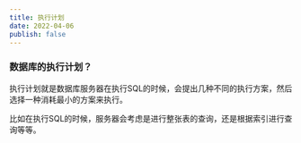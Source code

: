 ```yaml
---
title: 执行计划
date: 2022-04-06
publish: false
---
```


### 数据库的执行计划？

执行计划就是数据库服务器在执行SQL的时候，会提出几种不同的执行方案，然后选择一种消耗最小的方案来执行。

比如在执行SQL的时候，服务器会考虑是进行整张表的查询，还是根据索引进行查询等等。
